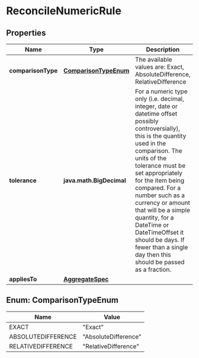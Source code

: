 

# ReconcileNumericRule


## Properties

Name | Type | Description | Notes
------------ | ------------- | ------------- | -------------
**comparisonType** | [**ComparisonTypeEnum**](#ComparisonTypeEnum) | The available values are: Exact, AbsoluteDifference, RelativeDifference | 
**tolerance** | **java.math.BigDecimal** | For a numeric type only (i.e. decimal, integer, date or datetime offset possibly controversially), this is the quantity used in the comparison.  The units of the tolerance must be set appropriately for the item being compared.  For a number such as a currency or amount that will be a simple quantity, for a DateTime or DateTimeOffset it should be days. If fewer than a single day then this should be  passed as a fraction. |  [optional]
**appliesTo** | [**AggregateSpec**](AggregateSpec.md) |  | 



## Enum: ComparisonTypeEnum

Name | Value
---- | -----
EXACT | &quot;Exact&quot;
ABSOLUTEDIFFERENCE | &quot;AbsoluteDifference&quot;
RELATIVEDIFFERENCE | &quot;RelativeDifference&quot;



